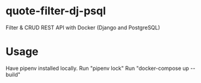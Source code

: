 # quote-filter-dj-psql
Filter &amp; CRUD REST API with Docker (Django and PostgreSQL)


# Usage
Have pipenv installed locally.
Run "pipenv lock"
Run "docker-compose up --build"